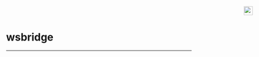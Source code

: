# wsbridge

<a href="https://pypi.org/project/wsbridge" target="_blank" style="position: absolute;top: 22px; right: 62px;color: #db54d9; z-index:100;">
<img src="https://pypi.org/static/images/logo-small.8998e9d1.svg" alt="pypi.org/wsqlite3" style="height: 24px;">
</a>





<hr>



